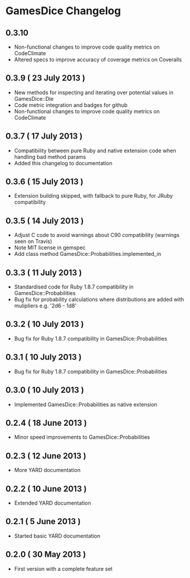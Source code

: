# GamesDice Changelog

## 0.3.10

 * Non-functional changes to improve code quality metrics on CodeClimate
 * Altered specs to improve accuracy of coverage metrics on Coveralls

## 0.3.9  ( 23 July 2013 )

 * New methods for inspecting and iterating over potential values in GamesDice::Die
 * Code metric integration and badges for github
 * Non-functional changes to improve code quality metrics on CodeClimate

## 0.3.7  ( 17 July 2013 )

 * Compatibility between pure Ruby and native extension code when handling bad method params
 * Added this changelog to documentation

## 0.3.6  ( 15 July 2013 )

 * Extension building skipped, with fallback to pure Ruby, for JRuby compatibility

## 0.3.5  ( 14 July 2013 )

 * Adjust C code to avoid warnings about C90 compatibility (warnings seen on Travis)
 * Note MIT license in gemspec
 * Add class method GamesDice::Probabilities.implemented_in

## 0.3.3  ( 11 July 2013 )

 * Standardised code for Ruby 1.8.7 compatibility in GamesDice::Probabilities
 * Bug fix for probability calculations where distributions are added with mulipliers e.g. '2d6 - 1d8'

## 0.3.2  ( 10 July 2013 )

 * Bug fix for Ruby 1.8.7 compatibility in GamesDice::Probabilities

## 0.3.1  ( 10 July 2013 )

 * Bug fix for Ruby 1.8.7 compatibility in GamesDice::Probabilities

## 0.3.0  ( 10 July 2013 )

 * Implemented GamesDice::Probabilities as native extension

## 0.2.4  ( 18 June 2013 )

 * Minor speed improvements to GamesDice::Probabilities

## 0.2.3  ( 12 June 2013 )

 * More YARD documentation

## 0.2.2  ( 10 June 2013 )

 * Extended YARD documentation

## 0.2.1  ( 5 June 2013 )

 * Started basic YARD documentation

## 0.2.0  ( 30 May 2013 )

 * First version with a complete feature set
